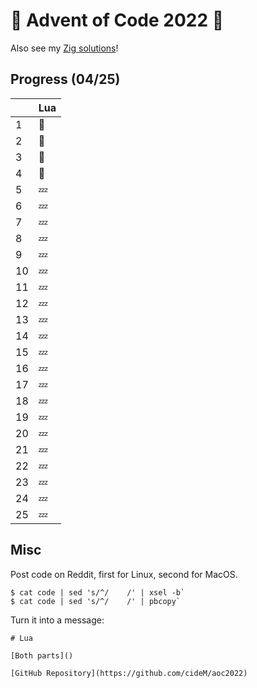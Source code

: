 # :christmas_tree: Advent of Code 2022 :santa:

Also see my [Zig solutions](https://github.com/cideM/aoc2022-zig)!

## Progress (04/25)

|     | Lua     |
| --- | ------- |
| 1   | :bell:  |
| 2   | :bell:  |
| 3   | :bell:  |
| 4   | :bell:  |
| 5   | :zzz:  |
| 6   | :zzz:  |
| 7   | :zzz:  |
| 8   | :zzz:  |
| 9   | :zzz:  |
| 10  | :zzz:  |
| 11  | :zzz:  |
| 12  | :zzz:  |
| 13  | :zzz:  |
| 14  | :zzz:  |
| 15  | :zzz:  |
| 16  | :zzz:  |
| 17  | :zzz:  |
| 18  | :zzz:  |
| 19  | :zzz:  |
| 20  | :zzz:  |
| 21  | :zzz:  |
| 22  | :zzz:  |
| 23  | :zzz:  |
| 24  | :zzz:  |
| 25  | :zzz:  |

## Misc

Post code on Reddit, first for Linux, second for MacOS.

```
$ cat code | sed 's/^/    /' | xsel -b`
$ cat code | sed 's/^/    /' | pbcopy`
```

Turn it into a message:
```text
# Lua

[Both parts]()

[GitHub Repository](https://github.com/cideM/aoc2022)
```
